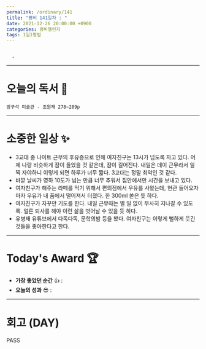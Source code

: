 ```yaml
---
permalink: /ordinary/141
title: "평비 141일차 : "
date: 2021-12-26 20:00:00 +0900
categories: 평비챌린지
tags: 1일1평범
---
```

```

  - 
```

---
# 오늘의 독서 📕
`방구석 미술관 - 조원재 278~289p`  

---
# 소중한 일상 ✨
- 3교대 중 나이트 근무의 후유증으로 인해 여자친구는 13시가 넘도록 자고 있다. 어제 나랑 비슷하게 잠이 들었을 것 같은데, 잠이 길어진다. 내일은 데이 근무라서 일찍 자야하니 이렇게 되면 하루가 너무 짧다. 3교대는 정말 최악인 것 같다.
- 바깥 날씨가 영하 10도가 넘는 만큼 너무 추워서 집안에서만 시간을 보내고 있다.
- 여자친구가 해주는 라떼를 먹기 위해서 편의점에서 우유를 사왔는데, 현관 들어오자마자 우유가 내 품에서 떨어져서 터졌다. 한 300ml 쏟은 듯 하다.
- 여자친구가 자꾸만 기도를 한다. 내일 근무때는 별 일 없이 무사히 지나갈 수 있도록. 얼른 퇴사를 해야 이런 삶을 벗어날 수 있을 듯 하다.
- 유병재 유튜브에서 다독다독, 문학의밤 등을 봤다. 여자친구는 이렇게 뻘하게 웃긴 것들을 좋아한다고 한다.

---
# Today's Award 🏆
- **가장 좋았던 순간** 👍 : 
- **오늘의 성과** 😎 : 

---
# 회고 (DAY)
PASS